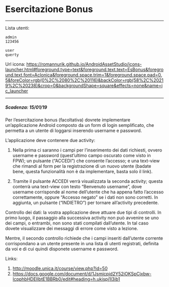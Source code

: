 # Esercitazione Bonus
--------------
Lista utenti:

```
admin
123456

user
querty
```

Url icona:
https://romannurik.github.io/AndroidAssetStudio/icons-launcher.html#foreground.type=text&foreground.text.text=EsBonus&foreground.text.font=Aclonica&foreground.space.trim=1&foreground.space.pad=0.5&foreColor=rgb(0%2C%2080%2C%20116)&backColor=rgb(58%2C%20219%2C%20238)&crop=0&backgroundShape=square&effects=none&name=ic_launcher

--------------
##### Scadenza: 15/01/19

Per l’esercitazione bonus (facoltativa) dovrete implementare un’applicazione Android composto da un form di login semplificato, che permetta a un utente di loggarsi inserendo username e password. 

L’applicazione deve contenere due activity:

1. Nella prima ci saranno i campi per l’inserimento dei dati richiesti, ovvero username e password (quest’ultimo campo oscurato come visto in FPW); un pulsante (“ACCEDI”) che consente l’accesso; e una text-view che rimandi al form per la registrazione di un nuovo utente (badate bene, questa funzionalità non è da implementare, basta solo il link). 

1. Tramite il pulsante ACCEDI verrà visualizzata la seconda activity; questa conterrà una text-view con testo “Benvenuto username”, dove username corrisponde al nome dell’utente che ha appena fatto l’accesso correttamente, oppure “Accesso negato” se i dati non sono corretti. In aggiunta, un pulsante (“INDIETRO”) per tornare all’activity precedente. 


Controllo dei dati: la vostra applicazione deve attuare due tipi di controlli. In primo luogo, il passaggio alla successiva activity non può avvenire se uno dei campi, o entrambi, non sono stati compilati dall’utente. In tal caso dovete visualizzare dei messaggi di errore come visto a lezione.

Mentre, il secondo controllo richiede che i campi inseriti dall’utente corrente corrispondano a un utente presente in una lista di utenti registrati, definita da voi e di cui quindi disponete username e password.


Links:
1. http://moodle.unica.it/course/view.php?id=50
1. https://docs.google.com/document/d/1Jsmicpid2Y52iOKSpCjxbw-lcpphbHDEIIbtE1BBRb0/edit#heading=h.ukispj1l3ib1
